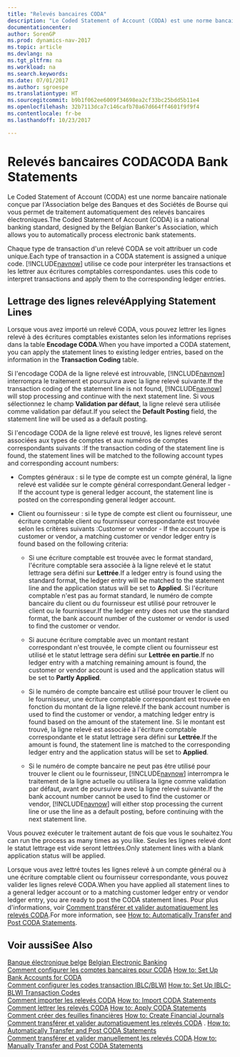 ```yaml
---
title: "Relevés bancaires CODA"
description: "Le Coded Statement of Account (CODA) est une norme bancaire nationale conçue par l'Association belge des Banques et des Sociétés de Bourse qui vous permet de traitement automatiquement des relevés bancaires électroniques."
documentationcenter: 
author: SorenGP
ms.prod: dynamics-nav-2017
ms.topic: article
ms.devlang: na
ms.tgt_pltfrm: na
ms.workload: na
ms.search.keywords: 
ms.date: 07/01/2017
ms.author: sgroespe
ms.translationtype: HT
ms.sourcegitcommit: b9b1f062ee6009f34698ea2cf33bc25bdd5b11e4
ms.openlocfilehash: 32b7113dca7c146cafb70a67d664ff4601f9f9f4
ms.contentlocale: fr-be
ms.lasthandoff: 10/23/2017

---
```

# <a name="coda-bank-statements"></a><span data-ttu-id="9eac3-103">Relevés bancaires CODA</span><span class="sxs-lookup"><span data-stu-id="9eac3-103">CODA Bank Statements</span></span>
<span data-ttu-id="9eac3-104">Le Coded Statement of Account (CODA) est une norme bancaire nationale conçue par l'Association belge des Banques et des Sociétés de Bourse qui vous permet de traitement automatiquement des relevés bancaires électroniques.</span><span class="sxs-lookup"><span data-stu-id="9eac3-104">The Coded Statement of Account (CODA) is a national banking standard, designed by the Belgian Banker's Association, which allows you to automatically process electronic bank statements.</span></span>  

<span data-ttu-id="9eac3-105">Chaque type de transaction d'un relevé CODA se voit attribuer un code unique.</span><span class="sxs-lookup"><span data-stu-id="9eac3-105">Each type of transaction in a CODA statement is assigned a unique code.</span></span> [!INCLUDE[navnow](../../includes/navnow_md.md)]<span data-ttu-id="9eac3-106"> utilise ce code pour interpréter les transactions et les lettrer aux écritures comptables correspondantes.</span><span class="sxs-lookup"><span data-stu-id="9eac3-106"> uses this code to interpret transactions and apply them to the corresponding ledger entries.</span></span>  

## <a name="applying-statement-lines"></a><span data-ttu-id="9eac3-107">Lettrage des lignes relevé</span><span class="sxs-lookup"><span data-stu-id="9eac3-107">Applying Statement Lines</span></span>  
<span data-ttu-id="9eac3-108">Lorsque vous avez importé un relevé CODA, vous pouvez lettrer les lignes relevé à des écritures comptables existantes selon les informations reprises dans la table **Encodage CODA**.</span><span class="sxs-lookup"><span data-stu-id="9eac3-108">When you have imported a CODA statement, you can apply the statement lines to existing ledger entries, based on the information in the **Transaction Coding** table.</span></span>  

<span data-ttu-id="9eac3-109">Si l'encodage CODA de la ligne relevé est introuvable, [!INCLUDE[navnow](../../includes/navnow_md.md)] interrompra le traitement et poursuivra avec la ligne relevé suivante.</span><span class="sxs-lookup"><span data-stu-id="9eac3-109">If the transaction coding of the statement line is not found, [!INCLUDE[navnow](../../includes/navnow_md.md)] will stop processing and continue with the next statement line.</span></span> <span data-ttu-id="9eac3-110">Si vous sélectionnez le champ **Validation par défaut**, la ligne relevé sera utilisée comme validation par défaut.</span><span class="sxs-lookup"><span data-stu-id="9eac3-110">If you select the **Default Posting** field, the statement line will be used as a default posting.</span></span>  

<span data-ttu-id="9eac3-111">Si l'encodage CODA de la ligne relevé est trouvé, les lignes relevé seront associées aux types de comptes et aux numéros de comptes correspondants suivants :</span><span class="sxs-lookup"><span data-stu-id="9eac3-111">If the transaction coding of the statement line is found, the statement lines will be matched to the following account types and corresponding account numbers:</span></span>  

- <span data-ttu-id="9eac3-112">Comptes généraux : si le type de compte est un compte général, la ligne relevé est validée sur le compte général correspondant.</span><span class="sxs-lookup"><span data-stu-id="9eac3-112">General ledger - If the account type is general ledger account, the statement line is posted on the corresponding general ledger account.</span></span>  

- <span data-ttu-id="9eac3-113">Client ou fournisseur : si le type de compte est client ou fournisseur, une écriture comptable client ou fournisseur correspondante est trouvée selon les critères suivants :</span><span class="sxs-lookup"><span data-stu-id="9eac3-113">Customer or vendor - If the account type is customer or vendor, a matching customer or vendor ledger entry is found based on the following criteria:</span></span>  

    - <span data-ttu-id="9eac3-114">Si une écriture comptable est trouvée avec le format standard, l'écriture comptable sera associée à la ligne relevé et le statut lettrage sera défini sur **Lettrée**.</span><span class="sxs-lookup"><span data-stu-id="9eac3-114">If a ledger entry is found using the standard format, the ledger entry will be matched to the statement line and the application status will be set to **Applied**.</span></span> <span data-ttu-id="9eac3-115">Si l'écriture comptable n'est pas au format standard, le numéro de compte bancaire du client ou du fournisseur est utilisé pour retrouver le client ou le fournisseur.</span><span class="sxs-lookup"><span data-stu-id="9eac3-115">If the ledger entry does not use the standard format, the bank account number of the customer or vendor is used to find the customer or vendor.</span></span>  

    - <span data-ttu-id="9eac3-116">Si aucune écriture comptable avec un montant restant correspondant n'est trouvée, le compte client ou fournisseur est utilisé et le statut lettrage sera défini sur **Lettrée en partie**.</span><span class="sxs-lookup"><span data-stu-id="9eac3-116">If no ledger entry with a matching remaining amount is found, the customer or vendor account is used and the application status will be set to **Partly Applied**.</span></span>  

    - <span data-ttu-id="9eac3-117">Si le numéro de compte bancaire est utilisé pour trouver le client ou le fournisseur, une écriture comptable correspondant est trouvée en fonction du montant de la ligne relevé.</span><span class="sxs-lookup"><span data-stu-id="9eac3-117">If the bank account number is used to find the customer or vendor, a matching ledger entry is found based on the amount of the statement line.</span></span> <span data-ttu-id="9eac3-118">Si le montant est trouvé, la ligne relevé est associée à l'écriture comptable correspondante et le statut lettrage sera défini sur **Lettrée**.</span><span class="sxs-lookup"><span data-stu-id="9eac3-118">If the amount is found, the statement line is matched to the corresponding ledger entry and the application status will be set to **Applied**.</span></span>  

    - <span data-ttu-id="9eac3-119">Si le numéro de compte bancaire ne peut pas être utilisé pour trouver le client ou le fournisseur, [!INCLUDE[navnow](../../includes/navnow_md.md)] interrompra le traitement de la ligne actuelle ou utilisera la ligne comme validation par défaut, avant de poursuivre avec la ligne relevé suivante.</span><span class="sxs-lookup"><span data-stu-id="9eac3-119">If the bank account number cannot be used to find the customer or vendor, [!INCLUDE[navnow](../../includes/navnow_md.md)] will either stop processing the current line or use the line as a default posting, before continuing with the next statement line.</span></span>  

<span data-ttu-id="9eac3-120">Vous pouvez exécuter le traitement autant de fois que vous le souhaitez.</span><span class="sxs-lookup"><span data-stu-id="9eac3-120">You can run the process as many times as you like.</span></span> <span data-ttu-id="9eac3-121">Seules les lignes relevé dont le statut lettrage est vide seront lettrées.</span><span class="sxs-lookup"><span data-stu-id="9eac3-121">Only statement lines with a blank application status will be applied.</span></span>  

<span data-ttu-id="9eac3-122">Lorsque vous avez lettré toutes les lignes relevé à un compte général ou à une écriture comptable client ou fournisseur correspondante, vous pouvez valider les lignes relevé CODA.</span><span class="sxs-lookup"><span data-stu-id="9eac3-122">When you have applied all statement lines to a general ledger account or to a matching customer ledger entry or vendor ledger entry, you are ready to post the CODA statement lines.</span></span> <span data-ttu-id="9eac3-123">Pour plus d'informations, voir [Comment transférer et valider automatiquement les relevés CODA](how-to-manually-transfer-and-post-coda-statements.md).</span><span class="sxs-lookup"><span data-stu-id="9eac3-123">For more information, see [How to: Automatically Transfer and Post CODA Statements](how-to-manually-transfer-and-post-coda-statements.md).</span></span>  

## <a name="see-also"></a><span data-ttu-id="9eac3-124">Voir aussi</span><span class="sxs-lookup"><span data-stu-id="9eac3-124">See Also</span></span>  
 <span data-ttu-id="9eac3-125">[Banque électronique belge](belgian-electronic-banking.md) </span><span class="sxs-lookup"><span data-stu-id="9eac3-125">[Belgian Electronic Banking](belgian-electronic-banking.md) </span></span>  
 <span data-ttu-id="9eac3-126">[Comment configurer les comptes bancaires pour CODA](how-to-set-up-bank-accounts-for-coda.md) </span><span class="sxs-lookup"><span data-stu-id="9eac3-126">[How to: Set Up Bank Accounts for CODA](how-to-set-up-bank-accounts-for-coda.md) </span></span>  
 <span data-ttu-id="9eac3-127">[Comment configurer les codes transaction IBLC/BLWI](how-to-set-up-iblc-blwi-transaction-codes.md) </span><span class="sxs-lookup"><span data-stu-id="9eac3-127">[How to: Set Up IBLC-BLWI Transaction Codes](how-to-set-up-iblc-blwi-transaction-codes.md) </span></span>  
 <span data-ttu-id="9eac3-128">[Comment importer les relevés CODA](how-to-import-coda-statements.md) </span><span class="sxs-lookup"><span data-stu-id="9eac3-128">[How to: Import CODA Statements](how-to-import-coda-statements.md) </span></span>  
 <span data-ttu-id="9eac3-129">[Comment lettrer les relevés CODA](how-to-apply-coda-statements.md) </span><span class="sxs-lookup"><span data-stu-id="9eac3-129">[How to: Apply CODA Statements](how-to-apply-coda-statements.md) </span></span>  
 <span data-ttu-id="9eac3-130">[Comment créer des feuilles financières](how-to-create-financial-journals.md) </span><span class="sxs-lookup"><span data-stu-id="9eac3-130">[How to: Create Financial Journals](how-to-create-financial-journals.md) </span></span>  
 <span data-ttu-id="9eac3-131">[Comment transférer et valider automatiquement les relevés CODA](how-to-automatically-transfer-and-post-coda-statements.md) . </span><span class="sxs-lookup"><span data-stu-id="9eac3-131">[How to: Automatically Transfer and Post CODA Statements](how-to-automatically-transfer-and-post-coda-statements.md) </span></span>  
 <span data-ttu-id="9eac3-132">[Comment transférer et valider manuellement les relevés CODA](how-to-manually-transfer-and-post-coda-statements.md).</span><span class="sxs-lookup"><span data-stu-id="9eac3-132">[How to: Manually Transfer and Post CODA Statements](how-to-manually-transfer-and-post-coda-statements.md)</span></span>

